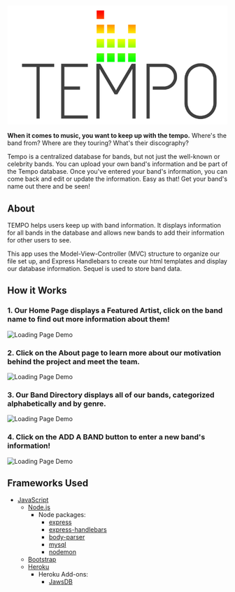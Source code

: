 ![Tempo Logo](/public/img/Tempo_logo.png)

**When it comes to music, you want to keep up with the tempo.** Where's the band from? Where are they touring? What's their discography?

Tempo is a centralized database for bands, but not just the well-known or celebrity bands. You can upload your own band's information and be part of the Tempo database. Once you've entered your band's information, you can come back and edit or update the information. Easy as that! Get your band's name out there and be seen!

## About
TEMPO helps users keep up with band information. It displays information for all bands in the database and allows new bands to add their information for other users to see. 

This app uses the Model-View-Controller (MVC) structure to organize our file set up, and Express Handlebars to create our html templates and display our database information. Sequel is used to store band data. 

 
## How it Works

### 1. Our Home Page displays a **Featured Artist**, click on the band name to find out more information about them!

![Loading Page Demo](..\tempo_demos\loading_page.gif)

### 2. Click on the **About** page to learn more about our motivation behind the project and meet the team.

![Loading Page Demo](..\tempo_demos\about_page.gif)

### 3. Our **Band Directory** displays all of our bands, categorized alphabetically and by genre.

![Loading Page Demo](..\tempo_demos\directory_page.gif)

### 4. Click on the **ADD A BAND** button to enter a new band's information!

![Loading Page Demo](..\tempo_demos\add_a_band.gif)

## Frameworks Used

* [JavaScript](https://www.javascript.com/)
  * [Node.js](https://nodejs.org/en/)
      * Node packages:
        * [express](https://www.npmjs.com/package/express)
        * [express-handlebars](https://www.npmjs.com/package/express-handlebars)
        * [body-parser](https://www.npmjs.com/package/body-parser)
        * [mysql](https://www.npmjs.com/package/mysql)
        * [nodemon](https://www.npmjs.com/package/nodemon)
  * [Bootstrap](https://getbootstrap.com/)
  * [Heroku](http://www.heroku.com)
      * Heroku Add-ons:
        * [JawsDB](https://elements.heroku.com/addons/jawsdb)
